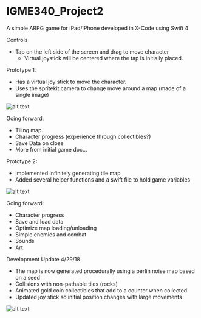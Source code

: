 # IGME340_Project2
A simple ARPG game for IPad/IPhone developed in X-Code using Swift 4

Controls
  - Tap on the left side of the screen and drag to move character
    - Virtual joystick will be centered where the tap is initially placed.

Prototype 1:
  - Has a virtual joy stick to move the character.
  - Uses the spritekit camera to change move around a map (made of a single image)

![alt text](https://github.com/pnwoodsum/IGME340_Project2/blob/master/Prototype1/p1_screenshot.png)

Going forward:
  - Tiling map.
  - Character progress (experience through collectibles?)
  - Save Data on close
  - More from initial game doc...


Prototype 2:
  - Implemented infinitely generating tile map
  - Added several helper functions and a swift file to hold game variables
  
![alt text](https://github.com/pnwoodsum/IGME340_Project2/blob/master/Prototype2/Screen%20Shot%202018-04-16%20at%2011.52.40%20PM.png)

Going forward:
  - Character progress
  - Save and load data
  - Optimize map loading/unloading
  - Simple enemies and combat
  - Sounds
  - Art

Development Update 4/29/18
 - The map is now generated procedurally using a perlin noise map based on a seed
 - Collisions with non-pathable tiles (rocks)
 - Animated gold coin collectibles that add to a counter when collected
 - Updated joy stick so initial position changes with large movements
 
![alt text](https://github.com/pnwoodsum/IGME340_Project2/blob/master/Dev_Images/devGIF_1.gif)
